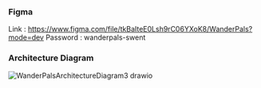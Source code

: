 ### Figma 
Link : https://www.figma.com/file/tkBaIteE0Lsh9rC06YXoK8/WanderPals?mode=dev
Password : wanderpals-swent

### Architecture Diagram
![WanderPalsArchitectureDiagram3 drawio](https://github.com/WanderPals/WanderPals/assets/47075878/70c91eac-f7f1-4141-9e8a-ace792c8a097)
